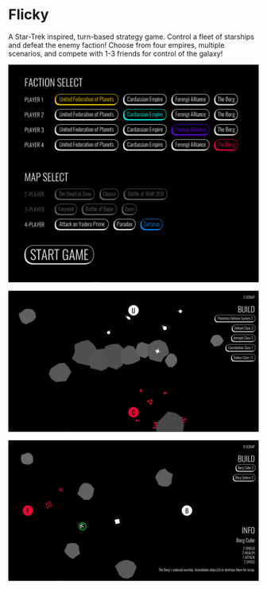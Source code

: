 # Flicky
A Star-Trek inspired, turn-based strategy game. Control a fleet of starships and defeat the enemy faction! 
Choose from four empires, multiple scenarios, and compete with 1-3 friends for control of the galaxy!

![faction select](FlickyFactionSelect.png)

![gameplay image 1](FlickyGameplay.png)

![gameplay image 2](FlickyGameplay2.png)
